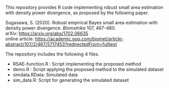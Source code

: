 This repository provides R code implementing robust small area estimation with density power divergence, as proposed by the following paper.

Sugasawa, S. (2020).  Robust empirical Bayes small area estimation with density power divergence. *Biometrika* 107, 467-480.  
arXiv: https://arxiv.org/abs/1702.06635  
online article: https://academic.oup.com/biomet/article-abstract/107/2/467/5717453?redirectedFrom=fulltext


The repository includes the following 4 files.

* RSAE-function.R : Script implementing the proposed method  
* demo.R : Script applying the proposed method to the simulated dataset  
* simdata.RData: Simulated data  
* sim_data.R: Script for generating the simulated dataset  
